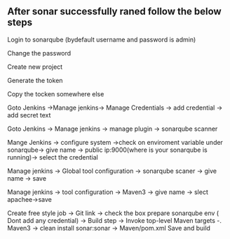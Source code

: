 <h2>After sonar successfully raned follow the below steps</h2>

Login to sonarqube (bydefault username and password is admin)

Change the  password 

Create new project 

Generate the token 

Copy the tocken somewhere else 

Goto Jenkins ->Manage jenkins-> Manage Credentials -> add credential -> add secret text 

Goto Jenkins -> Manage jenkins -> manage plugin -> sonarqube scanner

Mange Jenkins -> configure system ->check on enviroment variable under sonarqube-> give name -> public ip:9000(where is your sonarqube is running)-> select the credential

Manage jenkins -> Global tool configuration ->  sonarqube scaner -> give name -> save 

Manage jenkins -> tool configuration ->  Maven3 -> give name -> slect apachee->save


Create free style job -> Git link -> check the box  prepare sonarqube env ( Dont add any credential) -> Build step -> Invoke top-level Maven targets -. Maven3 -> clean install sonar:sonar -> Maven/pom.xml Save and build 



